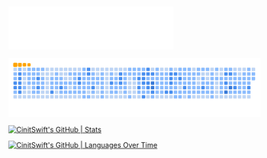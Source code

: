 <iframe frameborder="no" border="0" marginwidth="0" marginheight="0" width=330 height=86 src="//music.163.com/outchain/player?type=2&id=1360122230&auto=1&height=66"></iframe>

![snake](./img/snake.gif)

[![CinitSwift's GitHub | Stats](https://stats.quine.sh/CinitSwift/github?theme=light)](https://quine.sh?utm_source=widgets&utm_campaign=CinitSwift)

[![CinitSwift's GitHub | Languages Over Time](https://stats.quine.sh/CinitSwift/languages-over-time?theme=light)](https://quine.sh?utm_source=widgets&utm_campaign=CinitSwift)